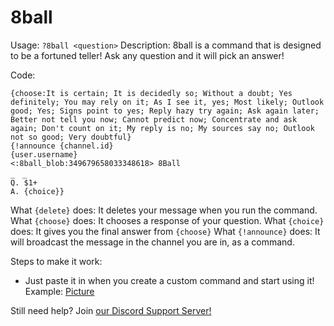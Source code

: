 # 8ball
Usage: ```?8ball <question>```
Description: 8ball is a command that is designed to be a fortuned teller! Ask any question and it will pick an answer!

Code:
```{delete}
{choose:It is certain; It is decidedly so; Without a doubt; Yes definitely; You may rely on it; As I see it, yes; Most likely; Outlook good; Yes; Signs point to yes; Reply hazy try again; Ask again later; Better not tell you now; Cannot predict now; Concentrate and ask again; Don't count on it; My reply is no; My sources say no; Outlook not so good; Very doubtful}
{!announce {channel.id}                                                                                                                                                                                                                                     {user.username}                                                                                                                                                                                                                                                   <:8ball_blob:349679658033348618> 8Ball                                                                                                                                                                                                                                                            _　_                                                                                                                                                                                                                                                                  Q. $1+                                                                                                                                                                                                                                                                      A. {choice}}  
```

What ```{delete}``` does: It deletes your message when you run the command.
What ```{choose}``` does: It chooses a response of your question.
What ```{choice}``` does: It gives you the final answer from ```{choose}```
What ```{!announce}``` does: It will broadcast the message in the channel you are in, as a command.

Steps to make it work:
- Just paste it in when you create a custom command and start using it!
Example: <a href="http://prntscr.com/j2er30">Picture</a>

Still need help? Join <a href="https://discord.gg/fACYsbu">our Discord Support Server!</a>
